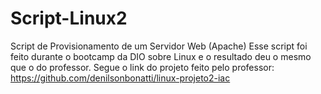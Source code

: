 # Script-Linux2
Script de Provisionamento de um Servidor Web (Apache)
Esse script foi feito durante o bootcamp da DIO sobre Linux e o resultado deu o mesmo que o do professor. Segue o link do projeto feito pelo professor: https://github.com/denilsonbonatti/linux-projeto2-iac
